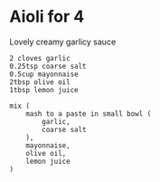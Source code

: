 Aioli for 4
===========

Lovely creamy garlicy sauce

    2 cloves garlic
    0.25tsp coarse salt
    0.5cup mayonnaise
    2tbsp olive oil
    1tbsp lemon juice

    mix (
        mash to a paste in small bowl (
            garlic,
            coarse salt
        ),
        mayonnaise,
        olive oil,
        lemon juice
    )
